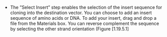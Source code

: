 

-   The &rdquo;Select Insert&rdquo; step enables the selection of the insert
    sequence for cloning into the destination vector. You can choose to
    add an insert sequence of amino acids or DNA. To add your insert,
    drag and drop a file from the Materials box. You can reverse
    complement the sequence by selecting the other strand orientation
    (Figure&nbsp;[1.19.5.1]
